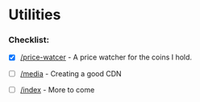 # **Utilities**
### Checklist:

- [x] [/price-watcer](https://5am.info/price-watcher) - A price watcher for the coins I hold.

- [ ] [/media](https://5am.info/media) - Creating a good CDN

- [ ] [/index](https://5am.info) - More to come
